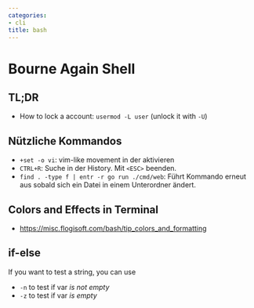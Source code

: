 ```yaml
---
categories:
- cli
title: bash
---
```


# Bourne Again Shell

## TL;DR

- How to lock a account: `usermod -L user` (unlock it with `-U`)

##  Nützliche Kommandos

- `+set -o vi`: vim-like movement in der aktivieren 
- `CTRL+R`: Suche in der History. Mit `<ESC>` beenden.
- `find . -type f | entr -r go run ./cmd/web`: Führt Kommando erneut aus sobald sich ein Datei in einem Unterordner ändert.
                                                                                                                                          
## Colors and Effects in Terminal

- https://misc.flogisoft.com/bash/tip_colors_and_formatting

## if-else
If you want to test a string, you can use

- `-n` to test if var *is not empty*
- `-z` to test if var *is empty*


